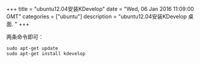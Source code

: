 +++ 
title = "ubuntu12.04安装KDevelop" 
date = "Wed, 06 Jan 2016 11:09:00 GMT" 
categories = ["ubuntu"] 
description = "ubuntu12.04安装KDevelop 桌面. " 
+++ 

两条命令即可：

```
sudo apt-get update
sudo apt-get install kdevelop
```

